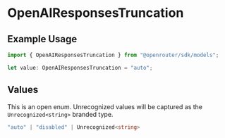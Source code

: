 # OpenAIResponsesTruncation

## Example Usage

```typescript
import { OpenAIResponsesTruncation } from "@openrouter/sdk/models";

let value: OpenAIResponsesTruncation = "auto";
```

## Values

This is an open enum. Unrecognized values will be captured as the `Unrecognized<string>` branded type.

```typescript
"auto" | "disabled" | Unrecognized<string>
```